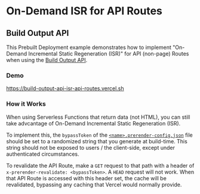 # On-Demand ISR for API Routes

## Build Output API

This Prebuilt Deployment example demonstrates how to implement "On-Demand Incremental Static Regeneration (ISR)" for API (non-page) Routes when using the [Build Output API](https://vercel.com/docs/build-output-api/v3).

### Demo

https://build-output-api-isr-api-routes.vercel.sh

### How it Works

When using Serverless Functions that return data (not HTML), you can still take advcantage of On-Demand Incremental Static Regeneration (ISR).

To implement this, the `bypassToken` of the [`<name>.prerender-config.json`](./.vercel/output/config/data.prerender-config.json) file should be set to a randomized string that you generate at build-time. This string should not be exposed to users / the client-side, except under authenticated circumstances.

To revalidate the API Route, make a `GET` request to that path with a header of `x-prerender-revalidate: <bypassToken>`. A `HEAD` request will not work. When that API Route is accessed with this header set, the cache will be revalidated, bypassing any caching that Vercel would normally provide.

